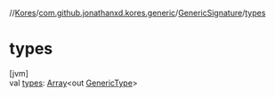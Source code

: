 //[Kores](../../../index.md)/[com.github.jonathanxd.kores.generic](../index.md)/[GenericSignature](index.md)/[types](types.md)

# types

[jvm]\
val [types](types.md): [Array](https://kotlinlang.org/api/latest/jvm/stdlib/kotlin/-array/index.html)<out [GenericType](../../com.github.jonathanxd.kores.type/-generic-type/index.md)>
